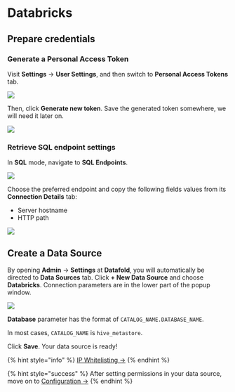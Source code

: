 # Databricks

## Prepare credentials

### Generate a Personal Access Token

Visit **Settings** → **User Settings**, and then switch to **Personal Access Tokens** tab.

![](../../.gitbook/assets/1\_Screen\_Shot\_2022-06-02\_at\_6\_30\_29\_PM.png)

Then, click **Generate new token**. Save the generated token somewhere, we will need it later on.

![](../../.gitbook/assets/2\_Screen\_Shot\_2022-06-02\_at\_6\_31\_22\_PM.png)

### Retrieve SQL endpoint settings

In **SQL** mode, navigate to **SQL Endpoints**.

![](../../.gitbook/assets/3\_Screen\_Shot\_2022-06-02\_at\_6\_36\_38\_PM.png)

Choose the preferred endpoint and copy the following fields values from its **Connection Details** tab:

* Server hostname
* HTTP path

![](../../.gitbook/assets/4\_Screen\_Shot\_2022-06-02\_at\_6\_42\_12\_PM.png)

## Create a Data Source

By opening **Admin** → **Settings** at **Datafold**, you will automatically be directed to **Data Sources** tab. Click **+ New Data Source** and choose **Databricks**. Connection parameters are in the lower part of the popup window.

![](../../.gitbook/assets/5\_Screen\_Shot\_2022-06-02\_at\_6\_43\_53\_PM.png)

**Database** parameter has the format of `CATALOG_NAME.DATABASE_NAME`.

In most cases, `CATALOG_NAME` is `hive_metastore`.

Click **Save**. Your data source is ready!

{% hint style="info" %}
[IP Whitelisting ->](../../developer/security/network-security.md)
{% endhint %}

{% hint style="success" %}
After setting permissions in your data source, move on to [Configuration ->](../configuration/)
{% endhint %}
